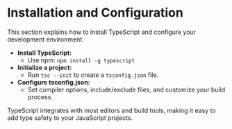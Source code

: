 # Installation and Configuration

This section explains how to install TypeScript and configure your development environment.

- **Install TypeScript:**
  - Use npm: `npm install -g typescript`
- **Initialize a project:**
  - Run `tsc --init` to create a `tsconfig.json` file.
- **Configure tsconfig.json:**
  - Set compiler options, include/exclude files, and customize your build process.

TypeScript integrates with most editors and build tools, making it easy to add type safety to your JavaScript projects.
